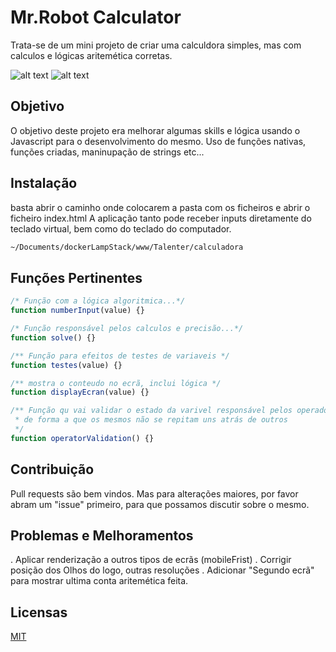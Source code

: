 # Mr.Robot Calculator

Trata-se de um mini projeto de criar uma calculdora simples, mas com calculos e lógicas aritemética corretas.

![alt text](/home/emanuel/Documents/dockerLampStack/www/Talenter/calculadora/calculadora_lightOn.png)
![alt text](/home/emanuel/Documents/dockerLampStack/www/Talenter/calculadora/calculadora_lightOff.png)


## Objetivo
O objetivo deste projeto era melhorar algumas skills e lógica usando o Javascript para o desenvolvimento do mesmo.
Uso de funções nativas, funções criadas, maninupação de strings etc...


## Instalação

basta abrir o caminho onde colocarem a pasta com os ficheiros e abrir o ficheiro index.html
A aplicação tanto pode receber inputs diretamente do teclado virtual, bem como do teclado do computador.

```bash
~/Documents/dockerLampStack/www/Talenter/calculadora
```

## Funções Pertinentes

```javascript
/* Função com a lógica algoritmica...*/
function numberInput(value) {}

/* Função responsável pelos calculos e precisão...*/
function solve() {}

/** Função para efeitos de testes de variaveis */
function testes(value) {}

/** mostra o conteudo no ecrã, inclui lógica */
function displayEcran(value) {}

/** Função qu vai validar o estado da varivel responsável pelos operadores
 * de forma a que os mesmos não se repitam uns atrás de outros
 */
function operatorValidation() {}

```

## Contribuição

Pull requests são bem vindos. 
Mas para alterações maiores, por favor abram um "issue" primeiro, para que possamos discutir sobre o mesmo.

## Problemas e Melhoramentos
. Aplicar renderização a outros tipos de ecrãs (mobileFrist) 
. Corrigir posição dos Olhos do logo, outras resoluções
. Adicionar "Segundo ecrã" para mostrar ultima conta aritemética feita.


## Licensas
[MIT](https://choosealicense.com/licenses/mit/)